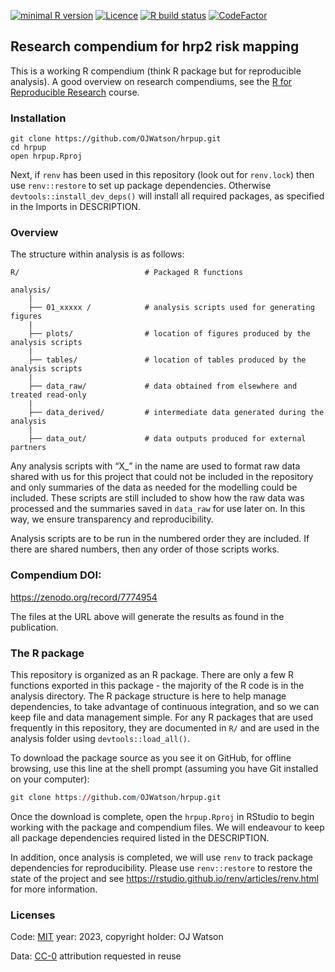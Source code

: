 
<!-- README.md is generated from README.Rmd. Please edit that file -->
<!-- badges: start -->

[![minimal R
version](https://img.shields.io/badge/R%3E%3D-4.3.0-brightgreen.svg)](https://cran.r-project.org/)
[![Licence](https://img.shields.io/github/license/mashape/apistatus.svg)](http://choosealicense.com/licenses/mit/)
[![R build
status](https://github.com/OJWatson/hrpup/workflows/R-CMD-check/badge.svg)](https://github.com/OJWatson/hrpup/actions)
[![CodeFactor](https://www.codefactor.io/repository/github/OJWatson/hrpup/badge)](https://www.codefactor.io/repository/github/OJWatson/hrpup)
<!-- badges: end -->

## Research compendium for hrp2 risk mapping

This is a working R compendium (think R package but for reproducible
analysis). A good overview on research compendiums, see the [R for
Reproducible Research](https://annakrystalli.me/rrresearch/index.html)
course.

### Installation

    git clone https://github.com/OJWatson/hrpup.git
    cd hrpup
    open hrpup.Rproj

Next, if `renv` has been used in this repository (look out for
`renv.lock`) then use `renv::restore` to set up package dependencies.
Otherwise `devtools::install_dev_deps()` will install all required
packages, as specified in the Imports in DESCRIPTION.

### Overview

The structure within analysis is as follows:

    R/                            # Packaged R functions 

    analysis/
        |
        ├── 01_xxxxx /            # analysis scripts used for generating figures
        |
        ├── plots/                # location of figures produced by the analysis scripts
        |
        ├── tables/               # location of tables produced by the analysis scripts
        |
        ├── data_raw/             # data obtained from elsewhere and treated read-only    
        |
        ├── data_derived/         # intermediate data generated during the analysis
        |
        ├── data_out/             # data outputs produced for external partners

Any analysis scripts with “X\_” in the name are used to format raw data
shared with us for this project that could not be included in the
repository and only summaries of the data as needed for the modelling
could be included. These scripts are still included to show how the raw
data was processed and the summaries saved in `data_raw` for use later
on. In this way, we ensure transparency and reproducibility.

Analysis scripts are to be run in the numbered order they are included.
If there are shared numbers, then any order of those scripts works.

### Compendium DOI:

<https://zenodo.org/record/7774954>

The files at the URL above will generate the results as found in the
publication.

### The R package

This repository is organized as an R package. There are only a few R
functions exported in this package - the majority of the R code is in
the analysis directory. The R package structure is here to help manage
dependencies, to take advantage of continuous integration, and so we can
keep file and data management simple. For any R packages that are used
frequently in this repository, they are documented in `R/` and are used
in the analysis folder using `devtools::load_all()`.

To download the package source as you see it on GitHub, for offline
browsing, use this line at the shell prompt (assuming you have Git
installed on your computer):

``` r
git clone https://github.com/OJWatson/hrpup.git
```

Once the download is complete, open the `hrpup.Rproj` in RStudio to
begin working with the package and compendium files. We will endeavour
to keep all package dependencies required listed in the DESCRIPTION.

<!-- To add this once all the analysis is done -->

In addition, once analysis is completed, we will use `renv` to track
package dependencies for reproducibility. Please use `renv::restore` to
restore the state of the project and see
<https://rstudio.github.io/renv/articles/renv.html> for more
information.

### Licenses

Code: [MIT](http://opensource.org/licenses/MIT) year: 2023, copyright
holder: OJ Watson

Data: [CC-0](http://creativecommons.org/publicdomain/zero/1.0/)
attribution requested in reuse
